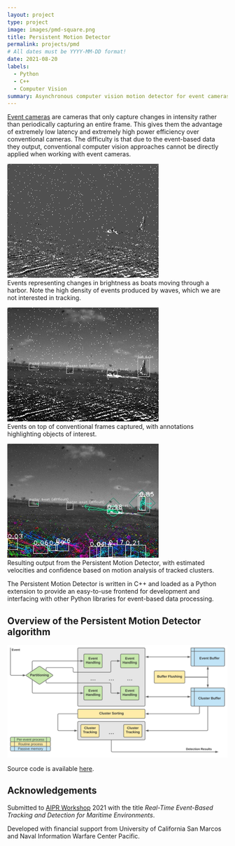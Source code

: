 ```yaml
---
layout: project
type: project
image: images/pmd-square.png
title: Persistent Motion Detector
permalink: projects/pmd
# All dates must be YYYY-MM-DD format!
date: 2021-08-20
labels:
  - Python
  - C++
  - Computer Vision
summary: Asynchronous computer vision motion detector for event cameras build in Python and C++.
---
```


[Event cameras](https://en.wikipedia.org/wiki/Event_camera) are cameras that only capture changes in intensity rather than periodically capturing an entire frame. This gives them the advantage of extremely low latency and extremely high power efficiency over conventional cameras. The difficulty is that due to the event-based data they output, conventional computer vision approaches cannot be directly applied when working with event cameras.

![events](/images/frame_177_events.jpg)  
Events representing changes in brightness as boats moving through a harbor. Note the high density of events produced by waves, which we are not interested in tracking.

![events+frames](/images/frame_177_events+frames+annot.jpg)  
Events on top of conventional frames captured, with annotations highlighting objects of interest.

![events+frames](/images/frame_177_pmd.jpg)  
Resulting output from the Persistent Motion Detector, with estimated velocities and confidence based on motion analysis of tracked clusters.

The Persistent Motion Detector is written in C++ and loaded as a Python extension to provide an easy-to-use frontend for development and interfacing with other Python libraries for event-based data processing.

## Overview of the Persistent Motion Detector algorithm
<img src="../images/pmd.png" width="640" alt="PMD Block Diagram">


Source code is available [here](https://github.com/believeinlain/asynch-cv).

## Acknowledgements

Submitted to [AIPR Workshop](https://www.aipr-workshop.org) 2021 with the title *Real-Time Event-Based Tracking and Detection for Maritime Environments*.  

Developed with financial support from University of California San Marcos and Naval Information Warfare Center Pacific.  
